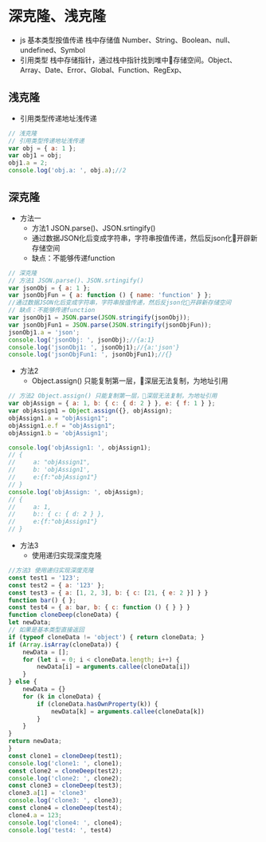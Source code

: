 # 深克隆、浅克隆

* js 基本类型按值传递 栈中存储值 Number、String、Boolean、null、undefined、Symbol
* 引用类型 栈中存储指针，通过栈中指针找到堆中存储空间。Object、Array、Date、Error、Global、Function、RegExp、

## 浅克隆
* 引用类型传递地址浅传递
```js
// 浅克隆
// 引用类型传递地址浅传递
var obj = { a: 1 };
var obj1 = obj;
obj1.a = 2;
console.log('obj.a: ', obj.a);//2
```

## 深克隆

* 方法一
  * 方法1 JSON.parse()、JSON.srtingify()
  * 通过数据JSON化后变成字符串，字符串按值传递，然后反json化开辟新存储空间
  * 缺点：不能够传递function

```js
// 深克隆
// 方法1 JSON.parse()、JSON.srtingify()
var jsonObj = { a: 1 };
var jsonObjFun = { a: function () { name: 'function' } };
//通过数据JSON化后变成字符串，字符串按值传递，然后反json化开辟新存储空间
// 缺点：不能够传递function
var jsonObj1 = JSON.parse(JSON.stringify(jsonObj));
var jsonObjFun1 = JSON.parse(JSON.stringify(jsonObjFun));
jsonObj1.a = 'json';
console.log('jsonObj: ', jsonObj);//{a:1}
console.log('jsonObj1: ', jsonObj1);//{a:'json'}
console.log('jsonObjFun1: ', jsonObjFun1);//{}
```
* 方法2
  *  Object.assign() 只能复制第一层，深层无法复制，为地址引用
```js
// 方法2 Object.assign() 只能复制第一层，深层无法复制，为地址引用
var objAssign = { a: 1, b: { c: { d: 2 } }, e: { f: 1 } };
var objAssign1 = Object.assign({}, objAssign);
objAssign1.a = "objAssign1";
objAssign1.e.f = "objAssign1";
objAssign1.b = 'objAssign1';

console.log('objAssign1: ', objAssign1);
// {
//     a: "objAssign1",
//     b: 'objAssign1',
//     e:{f:"objAssign1"}
// }
console.log('objAssign: ', objAssign);
// {
//     a: 1,
//     b:: { c: { d: 2 } },
//     e:{f:"objAssign1"}
// }
```

* 方法3
    * 使用递归实现深度克隆
```js
//方法3 使用递归实现深度克隆
const test1 = '123';
const test2 = { a: '123' };
const test3 = { a: [1, 2, 3], b: { c: [21, { e: 2 }] } }
function bar() { };
const test4 = { a: bar, b: { c: function () { } } }
function cloneDeep(cloneData) {
let newData;
// 如果是基本类型直接返回
if (typeof cloneData != 'object') { return cloneData; }
if (Array.isArray(cloneData)) {
    newData = [];
    for (let i = 0; i < cloneData.length; i++) {
        newData[i] = arguments.callee(cloneData[i])
    }
} else {
    newData = {}
    for (k in cloneData) {
        if (cloneData.hasOwnProperty(k)) {
            newData[k] = arguments.callee(cloneData[k])
        }
    }
}
return newData;
}
const clone1 = cloneDeep(test1);
console.log('clone1: ', clone1);
const clone2 = cloneDeep(test2);
console.log('clone2: ', clone2);
const clone3 = cloneDeep(test3);
clone3.a[1] = 'clone3'
console.log('clone3: ', clone3);
const clone4 = cloneDeep(test4);
clone4.a = 123;
console.log('clone4: ', clone4);
console.log('test4: ', test4)
```